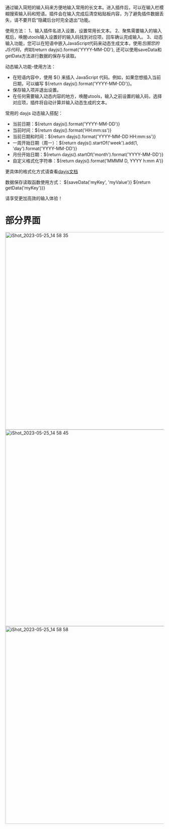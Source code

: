通过输入简短的输入码来方便地输入常用的长文本。进入插件后，可以在输入栏模糊搜索输入码和短语。插件会在输入完成后清空粘贴板内容，为了避免插件数据丢失，请不要开启“隐藏后台时完全退出”功能。

使用方法：
1、输入插件名进入设置，设置常用长文本。
2、聚焦需要输入的输入框后，唤醒utools输入设置好的输入码找到对应项，回车确认完成输入。
3、动态输入功能，您可以在短语中嵌入JavaScript代码来动态生成文本，使用${}包围您的JS代码，例如${return dayjs().format('YYYY-MM-DD'}, 还可以使用saveData和getData方法进行数据的保存与读取。

动态输入功能-使用方法：
- 在短语内容中，使用 ${} 来插入 JavaScript 代码。例如，如果您想插入当前日期，可以编写 ${return dayjs().format('YYYY-MM-DD')}。
- 保存输入项并退出设置。
- 在任何需要输入动态内容的地方，唤醒utools，输入之前设置的输入码，选择对应项，插件将自动计算并输入动态生成的文本。

常用的 dayjs 动态输入搭配：
- 当前日期：${return dayjs().format('YYYY-MM-DD')}
- 当前时间：${return dayjs().format('HH:mm:ss')}
- 当前日期和时间：${return dayjs().format('YYYY-MM-DD HH:mm:ss')}
- 一周开始日期（周一）：${return dayjs().startOf('week').add(1, 'day').format('YYYY-MM-DD')}
- 月份开始日期：${return dayjs().startOf('month').format('YYYY-MM-DD')}
- 自定义格式化字符串：${return dayjs().format('MMMM D, YYYY h:mm A')}

更具体的格式化方式请查看[dayjs文档](https://dayjs.fenxianglu.cn/category/display.html#%E6%A0%BC%E5%BC%8F%E5%8C%96)

数据保存读取函数使用方式：
${saveData('myKey', 'myValue')}
${return getData('myKey')}}

请享受更加高效的输入体验！

# 部分界面
<img width="627" alt="iShot_2023-05-25_14 58 35" src="https://github.com/gongjinzhou/quickInput-for-uTools/assets/62183759/fa717a01-4646-4683-9680-bb0757ca8cd7">
<img width="624" alt="iShot_2023-05-25_14 58 45" src="https://github.com/gongjinzhou/quickInput-for-uTools/assets/62183759/48841cfe-0ff4-46f6-b809-5eaa40194fb0">
<img width="628" alt="iShot_2023-05-25_14 58 58" src="https://github.com/gongjinzhou/quickInput-for-uTools/assets/62183759/d1fd13be-511a-4ec5-ae99-ede821183922">
